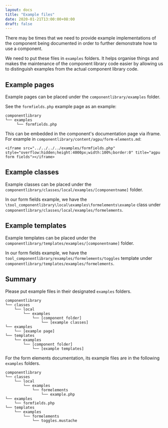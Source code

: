```yaml
---
layout: docs
title: "Example files"
date: 2020-01-21T13:00:00+08:00
draft: false
---
```


There may be times that we need to provide example implementations of the component being documented in order to further demonstrate how to use a component.

We need to put these files in `examples` folders. It helps organise things and makes the maintenance of the component library code easier by allowing us to distinguish examples from the actual component library code.


## Example pages

Example pages can be placed under the `componentlibrary/examples` folder.

See the `formfields.php` example page as an example:

```
componentlibrary
└── examples
     └── formfields.php
```

This can be embedded in the component's documentation page via iframe. For example in `componentlibrary/content/agpu/form-elements.md`:

```
<iframe src="../../../../examples/formfields.php" style="overflow:hidden;height:4000px;width:100%;border:0" title="agpu form fields"></iframe>
```

## Example classes

Example classes can be placed under the `componentlibrary/classes/local/examples/[componentname]` folder.

In our form fields example, we have the `\tool_componentlibrary\local\examples\formelements\example` class under `componentlibrary/classes/local/examples/formelements`.

## Example templates

Example templates can be placed under the `componentlibrary/templates/examples/[componentname]` folder.

In our form fields example, we have the `tool_componentlibrary/examples/formelements/toggles` template under `componentlibrary/templates/examples/formelements`.

## Summary

Please put example files in their designated `examples` folders.
```
componentlibrary
└── classes
    └── local
        └── examples
            └── [component folder]
                └── [example classes]
└── examples
    └── [example page]
└── templates
    └── examples
        └── [component folder]
            └── [example templates]
```

For the form elements documentation, its example files are in the following `examples` folders.
```
componentlibrary
└── classes
    └── local
        └── examples
            └── formelements
                └── example.php
└── examples
    └── formfields.php
└── templates
    └── examples
        └── formelements
            └── toggles.mustache
```
